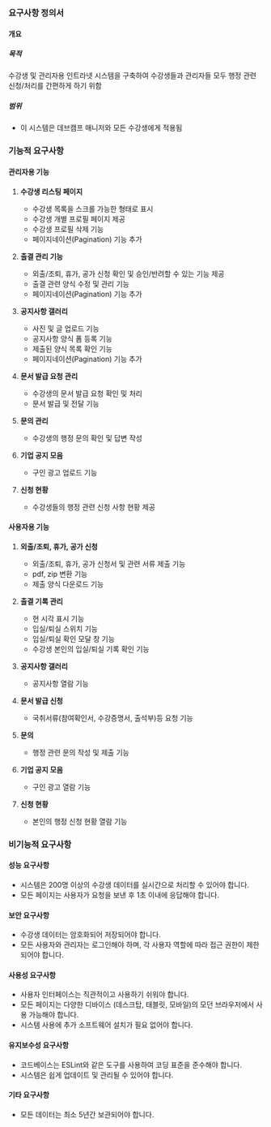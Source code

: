### 요구사항 정의서

#### 개요

##### 목적
수강생 및 관리자용 인트라넷 시스템을 구축하여 수강생들과 관리자들 모두 행정 관련 신청/처리를 간편하게 하기 위함

##### 범위
- 이 시스템은 데브캠프 매니저와 모든 수강생에게 적용됨

### 기능적 요구사항

#### 관리자용 기능

1. **수강생 리스팅 페이지**
   - 수강생 목록을 스크롤 가능한 형태로 표시
   - 수강생 개별 프로필 페이지 제공
   - 수강생 프로필 삭제 기능
   - 페이지네이션(Pagination) 기능 추가

2. **출결 관리 기능**
   - 외출/조퇴, 휴가, 공가 신청 확인 및 승인/반려할 수 있는 기능 제공
   - 출결 관련 양식 수정 및 관리 기능
   - 페이지네이션(Pagination) 기능 추가

3. **공지사항 갤러리**
   - 사진 및 글 업로드 기능
   - 공지사항 양식 폼 등록 기능
   - 제출된 양식 목록 확인 기능
   - 페이지네이션(Pagination) 기능 추가

4. **문서 발급 요청 관리**
   - 수강생의 문서 발급 요청 확인 및 처리
   - 문서 발급 및 전달 기능

5. **문의 관리**
   - 수강생의 행정 문의 확인 및 답변 작성

6. **기업 공지 모음**
   - 구인 광고 업로드 기능

7. **신청 현황**
   - 수강생들의 행정 관련 신청 사항 현황 제공

#### 사용자용 기능

1. **외출/조퇴, 휴가, 공가 신청**
   - 외출/조퇴, 휴가, 공가 신청서 및 관련 서류 제출 기능
   - pdf, zip 변환 기능
   - 제출 양식 다운로드 기능

2. **출결 기록 관리**
   - 현 시각 표시 기능
   - 입실/퇴실 스위치 기능
   - 입실/퇴실 확인 모달 창 기능
   - 수강생 본인의 입실/퇴실 기록 확인 기능

3. **공지사항 갤러리**
   - 공지사항 열람 기능

4. **문서 발급 신청**
   - 국취서류(참여확인서, 수강증명서, 출석부)등 요청 기능

5. **문의**
   - 행정 관련 문의 작성 및 제출 기능

6. **기업 공지 모음**
   - 구인 광고 열람 기능

7. **신청 현황**
   - 본인의 행정 신청 현황 열람 기능

### 비기능적 요구사항

#### 성능 요구사항
- 시스템은 200명 이상의 수강생 데이터를 실시간으로 처리할 수 있어야 합니다.
- 모든 페이지는 사용자가 요청을 보낸 후 1초 이내에 응답해야 합니다.

#### 보안 요구사항
- 수강생 데이터는 암호화되어 저장되어야 합니다.
- 모든 사용자와 관리자는 로그인해야 하며, 각 사용자 역할에 따라 접근 권한이 제한되어야 합니다.

#### 사용성 요구사항
- 사용자 인터페이스는 직관적이고 사용하기 쉬워야 합니다.
- 모든 페이지는 다양한 디바이스 (데스크탑, 태블릿, 모바일)의 모던 브라우저에서 사용 가능해야 합니다.
- 시스템 사용에 추가 소프트웨어 설치가 필요 없어야 합니다.

#### 유지보수성 요구사항
- 코드베이스는 ESLint와 같은 도구를 사용하여 코딩 표준을 준수해야 합니다.
- 시스템은 쉽게 업데이트 및 관리될 수 있어야 합니다.

#### 기타 요구사항
- 모든 데이터는 최소 5년간 보관되어야 합니다.
